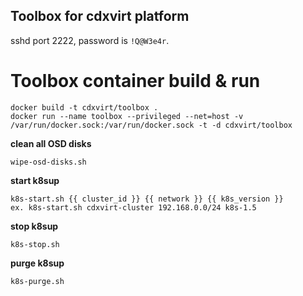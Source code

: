 ## Toolbox for cdxvirt platform
sshd port 2222, password is ``!Q@W3e4r``.

# Toolbox container build & run
```
docker build -t cdxvirt/toolbox .
docker run --name toolbox --privileged --net=host -v /var/run/docker.sock:/var/run/docker.sock -t -d cdxvirt/toolbox
```

**clean all OSD disks**
```
wipe-osd-disks.sh
```
**start k8sup**
```
k8s-start.sh {{ cluster_id }} {{ network }} {{ k8s_version }}
ex. k8s-start.sh cdxvirt-cluster 192.168.0.0/24 k8s-1.5
```
**stop k8sup**
```
k8s-stop.sh
```
**purge k8sup**
```
k8s-purge.sh
```
